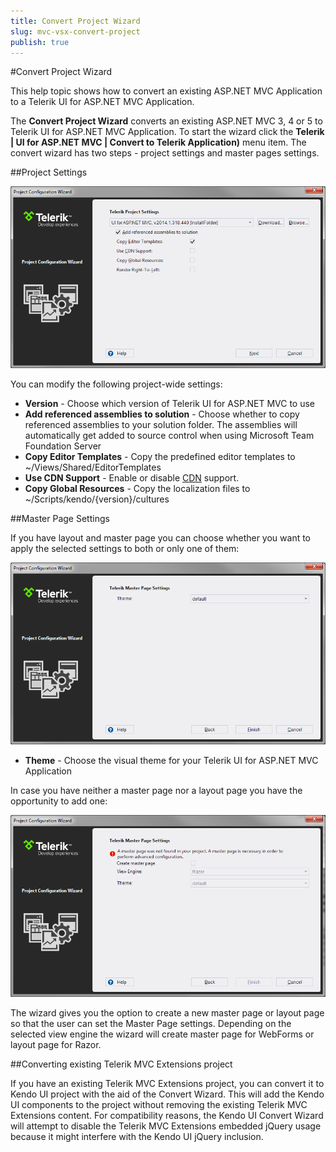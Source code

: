 ```yaml
---
title: Convert Project Wizard
slug: mvc-vsx-convert-project
publish: true
---
```


#Convert Project Wizard

This help topic shows how to convert an existing ASP.NET MVC Application to a Telerik UI for ASP.NET MVC Application.

The **Convert Project Wizard** converts an existing ASP.NET MVC 3, 4 or 5 to Telerik UI for ASP.NET MVC Application.
To start the wizard click the **Telerik | UI for ASP.NET MVC | Convert to Telerik Application)** menu item. The convert wizard has two steps - project settings and master pages settings.

##Project Settings

![Project Settings](/getting-started/using-kendo-with/aspnet-mvc/vs-integration/images/convert.png)

You can modify the following project-wide settings:

- **Version** - Choose which version of Telerik UI for ASP.NET MVC to use
- **Add referenced assemblies to solution** - Choose whether to copy referenced assemblies to your solution folder. The assemblies will automatically get added to source control when using Microsoft Team Foundation Server
- **Copy Editor Templates** - Copy the predefined editor templates to ~/Views/Shared/EditorTemplates
- **Use CDN Support** - Enable or disable [CDN](/kendo-ui/getting-started/javascript-dependencies#cdn) support.
- **Copy Global Resources** - Copy the localization files to ~/Scripts/kendo/{version}/cultures

##Master Page Settings

If you have layout and master page you can choose whether you want to apply the selected settings to both or only one of them:

![update Project Resources](/getting-started/using-kendo-with/aspnet-mvc/vs-integration/images/convert2.png)

- **Theme** - Choose the visual theme for your Telerik UI for ASP.NET MVC Application

In case you have neither a master page nor a layout page you have the opportunity to add one:

![No Master Page](/getting-started/using-kendo-with/aspnet-mvc/vs-integration/images/no_master_page.png)

The wizard gives you the option to create a new master page or layout page so that the user can set the Master Page settings. Depending on the selected view engine the wizard will create master page for WebForms or layout page for Razor.

##Converting existing Telerik MVC Extensions project

If you have an existing Telerik MVC Extensions project, you can convert it to Kendo UI project with the aid of the Convert Wizard. This will add the Kendo UI components to the project without removing the existing Telerik MVC Extensions content. For compatibility reasons, the Kendo UI Convert Wizard will attempt to disable the Telerik MVC Extensions embedded jQuery usage because it might interfere with the Kendo UI jQuery inclusion.

